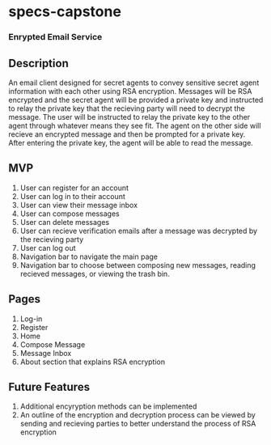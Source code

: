 # specs-capstone

### Enrypted Email Service

## Description

An email client designed for secret agents to convey sensitive secret agent information with each other using RSA encryption. Messages will be RSA encrypted and the secret agent will be provided a private key and instructed to relay the private key that the recieving party will need to decrypt the message. The user will be instructed to relay the private key to the other agent through whatever means they see fit. The agent on the other side will recieve an encrypted message and then be prompted for a private key. After entering the private key, the agent will be able to read the message.

## MVP
1. User can register for an account
2. User can log in to their account
3. User can view their message inbox
4. User can compose messages
5. User can delete messages
6. User can recieve verification emails after a message was decrypted by the recieving party
7. User can log out
8. Navigation bar to navigate the main page
9. Navigation bar to choose between composing new messages, reading recieved messages, or viewing the trash bin.

## Pages
1. Log-in
2. Register
3. Home
4. Compose Message
5. Message Inbox
6. About section that explains RSA encryption

## Future Features
1. Additional encyryption methods can be implemented
2. An outline of the encryption and decryption process can be viewed by sending and recieving parties to better understand the process of RSA encryption
